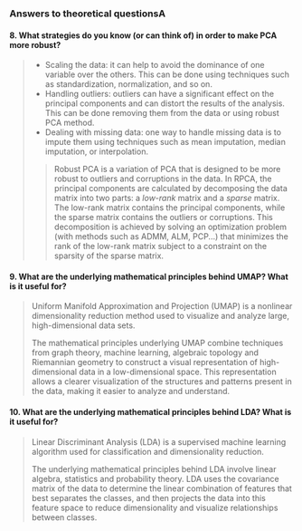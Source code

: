 ### **Answers to theoretical questionsA**
  
#### **8.** What strategies do you know (or can think of) in order to make PCA more robust?
>  - Scaling the data: it can help to avoid the dominance of one variable over the others. This can be done using techniques such as standardization, normalization, and so on.
>  - Handling outliers: outliers can have a significant effect on the principal components and can distort the results of the analysis. This can be done removing  them from the data or using robust PCA method.
>  - Dealing with missing data: one way to handle missing data is to impute them using techniques such as mean imputation, median imputation, or interpolation.
>>  Robust PCA  is a variation of PCA that is designed to be more robust to outliers and corruptions in the data. In RPCA, the principal components are calculated by decomposing the data matrix into two parts: a *low-rank* matrix and a *sparse* matrix. The low-rank matrix contains the principal components, while the sparse matrix contains the outliers or corruptions. This decomposition is achieved by solving an optimization problem (with methods such as ADMM, ALM, PCP...) that minimizes the rank of the low-rank matrix subject to a constraint on the sparsity of the sparse matrix.

#### **9.** What are the underlying mathematical principles behind UMAP? What is it useful for?
> Uniform Manifold Approximation and Projection (UMAP) is a nonlinear dimensionality reduction method used to visualize and analyze large, high-dimensional data sets.
> 
> The mathematical principles underlying UMAP combine techniques from graph theory, machine learning, algebraic topology and Riemannian geometry to construct a visual representation of high-dimensional data in a low-dimensional space. This representation allows a clearer visualization of the structures and patterns present in the data, making it easier to analyze and understand.
#### **10.** What are the underlying mathematical principles behind LDA? What is it useful for?
> Linear Discriminant Analysis (LDA) is a supervised machine learning algorithm used for classification and dimensionality reduction.
> 
> The underlying mathematical principles behind LDA involve linear algebra, statistics  and probability theory.
> LDA uses the covariance matrix of the data to determine the linear combination of features that best separates the classes, and then projects the data into this feature space to reduce dimensionality and visualize relationships between classes.